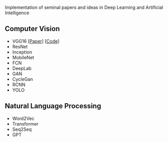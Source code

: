 Implementation of seminal papers and ideas in Deep Learning and Artificial Intelligence 


## Computer Vision
* VGG16  [[Paper](https://arxiv.org/abs/1409.1556)] [[Code](./VGG)]
* ResNet 
* Inception 
* MobileNet 
* FCN 
* DeepLab 
* GAN 
* CycleGan  
* RCNN 
* YOLO 

## Natural Language Processing
<ul>
  <li> Word2Vec </li>
  <li> Transformer </li>
  <li> Seq2Seq </li> 
  <li> GPT </li>
